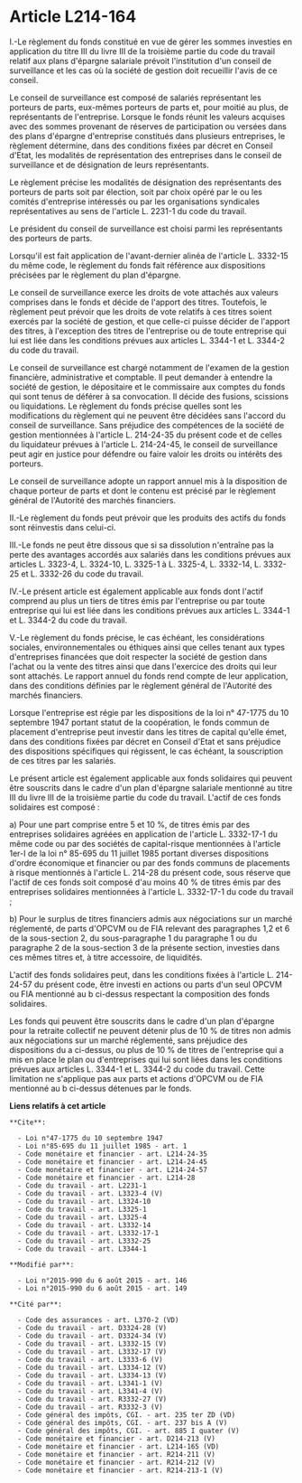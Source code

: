 # Article L214-164

I.-Le règlement du fonds constitué en vue de gérer les sommes investies en application du titre III du livre III de la
troisième partie du code du travail relatif aux plans d'épargne salariale prévoit l'institution d'un conseil de surveillance
et les cas où la société de gestion doit recueillir l'avis de ce conseil. 

Le conseil de surveillance est composé de salariés représentant les porteurs de parts, eux-mêmes porteurs de parts et, pour
moitié au plus, de représentants de l'entreprise. Lorsque le fonds réunit les valeurs acquises avec des sommes provenant de
réserves de participation ou versées dans des plans d'épargne d'entreprise constitués dans plusieurs entreprises, le
règlement détermine, dans des conditions fixées par décret en Conseil d'Etat, les modalités de représentation des entreprises
dans le conseil de surveillance et de désignation de leurs représentants. 

Le règlement précise les modalités de désignation des représentants des porteurs de parts soit par élection, soit par choix
opéré par le ou les comités d'entreprise intéressés ou par les organisations syndicales représentatives au sens de l'article
L. 2231-1 du code du travail. 

Le président du conseil de surveillance est choisi parmi les représentants des porteurs de parts. 

Lorsqu'il est fait application de l'avant-dernier alinéa de l'article L. 3332-15 du même code, le règlement du fonds fait
référence aux dispositions précisées par le règlement du plan d'épargne. 

Le conseil de surveillance exerce les droits de vote attachés aux valeurs comprises dans le fonds et décide de l'apport des
titres. Toutefois, le règlement peut prévoir que les droits de vote relatifs à ces titres soient exercés par la société de
gestion, et que celle-ci puisse décider de l'apport des titres, à l'exception des titres de l'entreprise ou de toute
entreprise qui lui est liée dans les conditions prévues aux articles L. 3344-1 et L. 3344-2 du code du travail. 

Le conseil de surveillance est chargé notamment de l'examen de la gestion financière, administrative et comptable. Il peut
demander à entendre la société de gestion, le dépositaire et le commissaire aux comptes du fonds qui sont tenus de déférer à
sa convocation. Il décide des fusions, scissions ou liquidations. Le règlement du fonds précise quelles sont les
modifications du règlement qui ne peuvent être décidées sans l'accord du conseil de surveillance. Sans préjudice des
compétences de la société de gestion mentionnées à l'article L. 214-24-35 du présent code et de celles du liquidateur prévues
à l'article L. 214-24-45, le conseil de surveillance peut agir en justice pour défendre ou faire valoir les droits ou
intérêts des porteurs. 

Le conseil de surveillance adopte un rapport annuel mis à la disposition de chaque porteur de parts et dont le contenu est
précisé par le règlement général de l'Autorité des marchés financiers. 

II.-Le règlement du fonds peut prévoir que les produits des actifs du fonds sont réinvestis dans celui-ci. 

III.-Le fonds ne peut être dissous que si sa dissolution n'entraîne pas la perte des avantages accordés aux salariés dans les
conditions prévues aux articles L. 3323-4, L. 3324-10, L. 3325-1 à L. 3325-4, L. 3332-14, L. 3332-25 et L. 3332-26 du code du
travail. 

IV.-Le présent article est également applicable aux fonds dont l'actif comprend au plus un tiers de titres émis par
l'entreprise ou par toute entreprise qui lui est liée dans les conditions prévues aux articles L. 3344-1 et L. 3344-2 du code
du travail. 

V.-Le règlement du fonds précise, le cas échéant, les considérations sociales, environnementales ou éthiques ainsi que celles
tenant aux types d'entreprises financées que doit respecter la société de gestion dans l'achat ou la vente des titres ainsi
que dans l'exercice des droits qui leur sont attachés. Le rapport annuel du fonds rend compte de leur application, dans des
conditions définies par le règlement général de l'Autorité des marchés financiers. 

Lorsque l'entreprise est régie par les dispositions de la loi n° 47-1775 du 10 septembre 1947 portant statut de la
coopération, le fonds commun de placement d'entreprise peut investir dans les titres de capital qu'elle émet, dans des
conditions fixées par décret en Conseil d'Etat et sans préjudice des dispositions spécifiques qui régissent, le cas échéant,
la souscription de ces titres par les salariés. 

Le présent article est également applicable aux fonds solidaires qui peuvent être souscrits dans le cadre d'un plan d'épargne
salariale mentionné au titre III du livre III de la troisième partie du code du travail. L'actif de ces fonds solidaires est
composé : 

a) Pour une part comprise entre 5 et 10 %, de titres émis par des entreprises solidaires agréées en application de l'article
L. 3332-17-1 du même code ou par des sociétés de capital-risque mentionnées à l'article 1er-I de la loi n° 85-695 du 11
juillet 1985 portant diverses dispositions d'ordre économique et financier ou par des fonds communs de placements à risque
mentionnés à l'article L. 214-28 du présent code, sous réserve que l'actif de ces fonds soit composé d'au moins 40 % de
titres émis par des entreprises solidaires mentionnées à l'article L. 3332-17-1 du code du travail ; 

b) Pour le surplus de titres financiers admis aux négociations sur un marché réglementé, de parts d'OPCVM ou de FIA relevant
des paragraphes 1,2 et 6 de la sous-section 2, du sous-paragraphe 1 du paragraphe 1 ou du paragraphe 2 de la sous-section 3
de la présente section, investies dans ces mêmes titres et, à titre accessoire, de liquidités. 

L'actif des fonds solidaires peut, dans les conditions fixées à l'article L. 214-24-57 du présent code, être investi en
actions ou parts d'un seul OPCVM ou FIA mentionné au b ci-dessus respectant la composition des fonds solidaires. 

Les fonds qui peuvent être souscrits dans le cadre d'un plan d'épargne pour la retraite collectif ne peuvent détenir plus de
10 % de titres non admis aux négociations sur un marché réglementé, sans préjudice des dispositions du a ci-dessus, ou plus
de 10 % de titres de l'entreprise qui a mis en place le plan ou d'entreprises qui lui sont liées dans les conditions prévues
aux articles L. 3344-1 et L. 3344-2 du code du travail. Cette limitation ne s'applique pas aux parts et actions d'OPCVM ou de
FIA mentionné au b ci-dessus détenues par le fonds.

**Liens relatifs à cet article**

	**Cite**:

	  - Loi n°47-1775 du 10 septembre 1947
	  - Loi n°85-695 du 11 juillet 1985 - art. 1
	  - Code monétaire et financier - art. L214-24-35
	  - Code monétaire et financier - art. L214-24-45
	  - Code monétaire et financier - art. L214-24-57
	  - Code monétaire et financier - art. L214-28
	  - Code du travail - art. L2231-1
	  - Code du travail - art. L3323-4 (V)
	  - Code du travail - art. L3324-10
	  - Code du travail - art. L3325-1
	  - Code du travail - art. L3325-4
	  - Code du travail - art. L3332-14
	  - Code du travail - art. L3332-17-1
	  - Code du travail - art. L3332-25
	  - Code du travail - art. L3344-1

	**Modifié par**:

	  - Loi n°2015-990 du 6 août 2015 - art. 146
	  - Loi n°2015-990 du 6 août 2015 - art. 149

	**Cité par**:

	  - Code des assurances - art. L370-2 (VD)
	  - Code du travail - art. D3324-28 (V)
	  - Code du travail - art. D3324-34 (V)
	  - Code du travail - art. L3332-15 (V)
	  - Code du travail - art. L3332-17 (V)
	  - Code du travail - art. L3333-6 (V)
	  - Code du travail - art. L3334-12 (V)
	  - Code du travail - art. L3334-13 (V)
	  - Code du travail - art. L3341-1 (V)
	  - Code du travail - art. L3341-4 (V)
	  - Code du travail - art. R3332-27 (V)
	  - Code du travail - art. R3332-3 (V)
	  - Code général des impôts, CGI. - art. 235 ter ZD (VD)
	  - Code général des impôts, CGI. - art. 237 bis A (V)
	  - Code général des impôts, CGI. - art. 885 I quater (V)
	  - Code monétaire et financier - art. D214-213 (V)
	  - Code monétaire et financier - art. L214-165 (VD)
	  - Code monétaire et financier - art. R214-211 (V)
	  - Code monétaire et financier - art. R214-212 (V)
	  - Code monétaire et financier - art. R214-213-1 (V)
